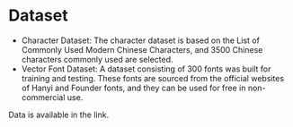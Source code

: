 # Dataset
* Character Dataset: The character dataset is based on the List of Commonly Used Modern Chinese Characters, and 3500 Chinese characters commonly used are selected. 
* Vector Font Dataset: A dataset consisting of 300 fonts was built for training and testing. These fonts are sourced from the official websites of Hanyi and Founder fonts, and they can be used for free in non-commercial use.


  
Data is available in the link.
